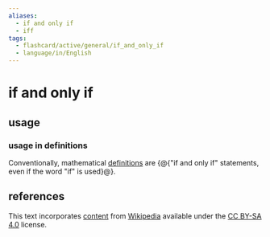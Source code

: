 ```yaml
---
aliases:
  - if and only if
  - iff
tags:
  - flashcard/active/general/if_and_only_if
  - language/in/English
---
```


# if and only if

## usage

### usage in definitions

Conventionally, mathematical [definitions](definition.md) are {@{"if and only if" statements, even if the word "if" is used}@}.

## references

This text incorporates [content](https://en.wikipedia.org/wiki/if_and_only_if) from [Wikipedia](Wikipedia.md) available under the [CC BY-SA 4.0](https://creativecommons.org/licenses/by-sa/4.0/) license.
